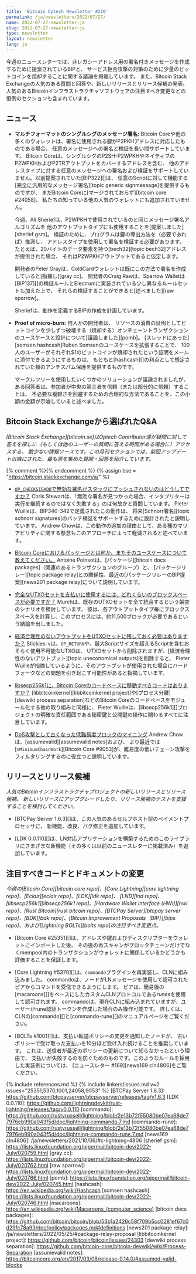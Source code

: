 ```yaml
---
title: 'Bitcoin Optech Newsletter #210'
permalink: /ja/newsletters/2022/07/27/
name: 2022-07-27-newsletter-ja
slug: 2022-07-27-newsletter-ja
type: newsletter
layout: newsletter
lang: ja
---
```

今週のニュースレターでは、非レガシーアドレス用の署名付きメッセージを作成するために提案されているBIPと、
サービス拒否攻撃の対策のために少量のビットコインを焼却することに関する議論を掲載しています。
また、Bitcoin Stack Exchangeの人気のある質問と回答や、新しいリリースとリリース候補の発表、
人気のあるBitcoinインフラストラクチャソフトウェアの注目すべき変更などの恒例のセクションも含まれています。

## ニュース

- **<!--multiformat-single-sig-message-signing-->マルチフォーマットのシングルシグのメッセージ署名:**
  Bitcoin Coreや他の多くのウォレットは、署名に使用される鍵がP2PKHアドレスに対応したものである場合、
  任意のメッセージへの署名と検証を長い間サポートしています。
  Bitcoin Coreは、シングルシグのP2SH-P2WPKHやネイティブのP2WPKHおよびP2TRアウトプットをカバーするアドレスを含む、
  他のアドレスタイプに対する任意のメッセージへの署名および検証をサポートしていません。以前提案されていた[BIP322][]は、
  任意のScriptに対して機能する[完全に汎用的なメッセージ署名][topic generic signmessage]を提供するものですが、
  まだBitcoin Coreに[マージされておらず][bitcoin core #24058]、
  私たちの知っている他の人気のウォレットにも追加されていません。

  今週、Ali Sheriefは、P2WPKHで使用されているのと同じメッセージ署名アルゴリズムを
  他のアウトプットタイプにも使用することを[提案しました][sherief gsm]。
  検証のために、プログラムは鍵の導出方法を（必要であれば）推測し、
  アドレスタイプを使用して署名を検証する必要があります。
  たとえば、20バイトのデータ要素を持つ[bech32][topic bech32]アドレスが提供された場合、
  それはP2WPKHアウトプットであると仮定します。

  開発者のPeter Grayは、ColdCardウォレットは既にこの方法で署名を作成していると[指摘し][gray cc]、
  開発者のCraig Rawは、Sparrow Walletは[BIP137][]の検証ルールとElectrumに実装されている少し異なるルールセットも加えた上で、
  それらの検証することができると[述べました][raw sparrow]。

  Sheriefは、動作を定義するBIPの作成を計画しています。

- **Proof of micro-burn:** 何人かの開発者は、
  リソースの消費の証明としてビットコインを少しずつ破壊する（焼却する）オンチェーントランザクションのユースケースと設計について[議論しました][pomb]。
  [スレッドにあった][somsen hashcash]Ruben Somsenのユースケースを拡張することで、
  100人のユーザーがそれぞれ$1のビットコインが焼却されたという証明をメールに添付できるようにするものは、
  もともと[hashcash][]の利点として想定されていた類のアンチスパム保護を提供するものです。

  マークルツリーを使用したいくつかのソリューションが議論されましたが、
  ある回答者は、参加者が中央の第三者を信頼（または部分的に信頼）することは、
  不必要な複雑さを回避するための合理的な方法であることを、この小額の金額が示唆していると述べました。

## Bitcoin Stack Exchangeから選ばれたQ&A

*[Bitcoin Stack Exchange][bitcoin.se]はOptech Contributor達が疑問に対して答えを探しに（もしくは他のユーザーの質問に答える時間がある場合に）アクセスする、
数少ない情報ソースです。この月刊セクションでは、前回アップデート以降にされた、最も票を集めた質問・回答を紹介しています。*

{% comment %}<!-- https://bitcoin.stackexchange.com/search?tab=votes&q=created%3a1m..%20is%3aanswer -->{% endcomment %}
{% assign bse = "https://bitcoin.stackexchange.com/a/" %}

- [<!--why-do-invalid-signatures-in-op-checksigadd-not-push-to-the-stack-->`OP_CHECKSIGADD`で無効な署名がスタックにプッシュされないのはどうしてですか？]({{bse}}114446)
  Chris Stewartは、「無効な署名が見つかった場合、インタプリターは実行を継続するのではなく失敗する」のは何故かと質問しています。
  Pieter Wuilleは、BIP340-342で定義されたこの動作は、
  将来[Schnorr署名][topic schnorr signatures]のバッチ検証をサポートするために設計されたと説明しています。
  Andrew Chowは、この動作の追加の理由として、ある種のマリアビリティに関する懸念もこのアプローチによって軽減されると述べています。

- [<!--what-are-packages-in-bitcoin-core-and-what-is-their-use-case-->Bitcoin Coreにおけるパッケージとは何か、またそのユースケースについて教えてください。]({{bse}}114305)
  Antoine Poinsotは、[パッケージ][bitcoin docs packages]（関連のあるトランザクションのグループ）と、
  [パッケージリレー][topic package relay]との関係性、最近の[パッケージリレーのBIP提案][news201 package relay]について説明しています。

- [<!--how-much-blockspace-would-it-take-to-spend-the-complete-utxo-set-->完全なUTXOセットを支払いに使用するには、どれくらいのブロックスペースが必要ですか？]({{bse}}114043)
  Murchは、既存のUTXOセットを全て統合するという架空のシナリオを検討しています。
  彼は、各アウトプットタイプ毎にブロックススペースを計算し、このプロセスには、約11,500ブロックが必要であるという結論を出しました。

- [<!--does-an-uneconomical-output-need-to-be-kept-in-the-utxo-set-->経済合理性のないアウトプットをUTXOセットに残しておく必要はありますか？]({{bse}}114493)
  Stickies-vは、`OP_RETURN`や、最大Scriptサイズを超えるScriptを含むおそらく使用不可能なUTXOは、
  UTXOセットから削除されますが、[経済合理性のないアウトプット][topic uneconomical outputs]を削除すると、
  Pieter Wuilleが指摘しているように、そのアウトプットが使用された場合にハードフォークなどの問題を引き起こす可能性があると指摘しています。

- [<!--is-there-code-in-libsecp256k1-that-should-be-moved-to-the-bitcoin-core-codebase-->libsecp256k1に、Bitcoin Coreのコードベースに移動すべきコードはありますか？]({{bse}}114467)
  [libbitcoinkernel][libbitcoinkernel project]や[プロセス分離][devwiki process separation]などのBitcoin Coreのコードベースをモジュール化する他の取り組みと同様に、
  Pieter Wuilleは、[libsecp256k1][]プロジェクトの明確な責任範囲である秘密鍵と公開鍵の操作に関わるすべてに注目しています。

- [<!--mining-stale-low-difficulty-blocks-as-a-dos-attack-->DoS攻撃として古くなった低難易度ブロックのマイニング]({{bse}}114241)
  Andrew Chowは、[assumevalid][assumevalid notes]および、
  より最近では[`nMinimumChainWork`][Bitcoin Core #9053]が、難易度の低いチェーン攻撃をフィルタリングするのに役立つと説明しています。

## リリースとリリース候補

*人気のBitcoinインフラストラクチャプロジェクトの新しいリリースとリリース候補。
新しいリリースにアップグレードしたり、リリース候補のテストを支援することを検討してください。*

- [BTCPay Server 1.6.3][]は、この人気のあるセルフホスト型のペイメントプロセッサに、
  新機能、改良、バグ修正を追加しています。

- [LDK 0.0.110][]は、LN対応アプリケーションを構築するためのこのライブラリにさまざまな新機能（その多くは以前のニュースレターに掲載済み）を追加しています。

## 注目すべきコードとドキュメントの変更

*今週の[Bitcoin Core][bitcoin core repo]、[Core
Lightning][core lightning repo]、[Eclair][eclair repo]、[LDK][ldk repo]、
[LND][lnd repo]、[libsecp256k1][libsecp256k1 repo]、[Hardware Wallet
Interface (HWI)][hwi repo]、[Rust Bitcoin][rust bitcoin repo]、[BTCPay
Server][btcpay server repo]、[BDK][bdk repo]、[Bitcoin Improvement
Proposals（BIP）][bips repo]、および[Lightning BOLTs][bolts repo]の注目すべき変更点。*

- [Bitcoin Core #25351][]は、アドレスや鍵およびディスクリプターをウォレットにインポートした後、
  その後の再スキャンがブロックチェーンだけでなくmempool内のトランザクションがウォレットに関係しているかどうかも評価することを保証します。

- [Core Lightning #5370][]は、`commando`プラグインを再実装し、CLNに組み込みました。
  commandoは、ノードがLNメッセージを使用して認可されたピアからコマンドを受信できるようにします。
  ピアは、簡易版の[macaroons][]をベースにしたカスタムCLNプロトコルである*runes*を使用して認可されます。
  commandoは、現在CLNに組み込まれていますが、ユーザーがrune認証トークンを作成した場合のみ操作可能です。
  詳しくは、CLNの[commando][]と[commando-rune][]のマニュアルページをご覧ください。

- [BOLTs #1001][]は、支払い転送ポリシーの変更を通知したノードが、
  古いポリシーで受け取った支払いを10分ほど受け入れ続けることを推奨しています。
  これは、送信者が最近のポリシーの更新について知らなかったという理由で、
  支払いが失敗するのを防ぐためのものです。このようなルールを採用した実装例については、
  [ニュースレター #169][news169 cln4806]をご覧ください。

{% include references.md %}
{% include linkers/issues.md v=2 issues="25351,5370,1001,24058,9053" %}
[BTCPay Server 1.6.3]: https://github.com/btcpayserver/btcpayserver/releases/tag/v1.6.3
[LDK 0.0.110]: https://github.com/lightningdevkit/rust-lightning/releases/tag/v0.0.110
[commando]: https://github.com/rustyrussell/lightning/blob/2e13b72f55080be07ea68de77976eb990a043f5d/doc/lightning-commando.7.md
[commando-rune]: https://github.com/rustyrussell/lightning/blob/2e13b72f55080be07ea68de77976eb990a043f5d/doc/lightning-commando-rune.7.md
[news169 cln4806]: /ja/newsletters/2021/10/06/#c-lightning-4806
[sherief gsm]: https://lists.linuxfoundation.org/pipermail/bitcoin-dev/2022-July/020759.html
[gray cc]: https://lists.linuxfoundation.org/pipermail/bitcoin-dev/2022-July/020762.html
[raw sparrow]: https://lists.linuxfoundation.org/pipermail/bitcoin-dev/2022-July/020766.html
[pomb]: https://lists.linuxfoundation.org/pipermail/bitcoin-dev/2022-July/020745.html
[hashcash]: https://en.wikipedia.org/wiki/Hashcash
[somsen hashcash]: https://lists.linuxfoundation.org/pipermail/bitcoin-dev/2022-July/020746.html
[macaroons]: https://en.wikipedia.org/wiki/Macaroons_(computer_science)
[bitcoin docs packages]: https://github.com/bitcoin/bitcoin/blob/53b1a2426c58f709b5cc0281ef67c0d29fc78a93/doc/policy/packages.md#definitions
[news201 package relay]: /ja/newsletters/2022/05/25/#package-relay-proposal
[libbitcoinkernel project]: https://github.com/bitcoin/bitcoin/issues/24303
[devwiki process separation]: https://github.com/bitcoin-core/bitcoin-devwiki/wiki/Process-Separation
[assumevalid notes]: https://bitcoincore.org/en/2017/03/08/release-0.14.0/#assumed-valid-blocks
